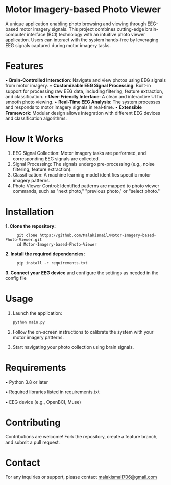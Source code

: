 # Motor Imagery-based Photo Viewer
A unique application enabling photo browsing and viewing through EEG-based motor imagery signals. This project combines cutting-edge brain-computer interface (BCI) technology with an intuitive photo viewer application. Users can interact with the system hands-free by leveraging EEG signals captured during motor imagery tasks.



# Features
  •	**Brain-Controlled Interaction**: Navigate and view photos using EEG signals from motor imagery.
  •	**Customizable EEG Signal Processing**: Built-in support for processing raw EEG data, including filtering, feature extraction, and classification.
  •	**User-Friendly Interface**: A clean and interactive UI for smooth photo viewing.
  •	**Real-Time EEG Analysis**: The system processes and responds to motor imagery signals in real-time.
  •	**Extensible Framework**: Modular design allows integration with different EEG devices and classification algorithms.



# How It Works
  1. EEG Signal Collection: Motor imagery tasks are performed, and corresponding EEG signals are collected.
  2. Signal Processing: The signals undergo pre-processing (e.g., noise filtering, feature extraction).
  3. Classification: A machine learning model identifies specific motor imagery patterns.
  4. Photo Viewer Control: Identified patterns are mapped to photo viewer commands, such as "next photo," "previous photo," or "select photo."



# Installation
  **1. Clone the repository:**

         git clone https://github.com/Malakismail/Motor-Imagery-based-Photo-Viewer.git
         cd Motor-Imagery-based-Photo-Viewer
  **2. Install the required dependencies:**

         pip install -r requirements.txt
  **3. Connect your EEG device** and configure the settings as needed in the config file



# Usage
  1. Launch the application:

         python main.py
  2. Follow the on-screen instructions to calibrate the system with your motor imagery patterns.
  3. Start navigating your photo collection using brain signals.



# Requirements

  •	Python 3.8 or later

  •	Required libraries listed in requirements.txt

  •	EEG device (e.g., OpenBCI, Muse)



# Contributing
Contributions are welcome! Fork the repository, create a feature branch, and submit a pull request. 



# Contact
For any inquiries or support, please contact malakismail706@gmail.com
